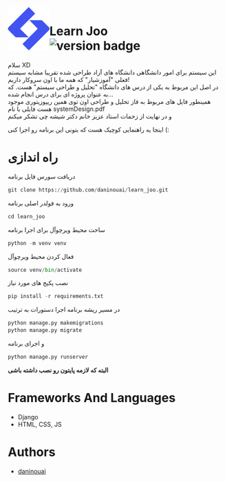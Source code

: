 <img src="https://raw.githubusercontent.com/daninouai/learn_joo/master/static/assets/img/apple-touch-icon.png" alt="logo" align="left" height="100"/>

# Learn Joo <br> ![version badge](https://img.shields.io/badge/latest--release-v1.0-blue)

سلام XD
<br>
این سیستم برای امور دانشگاهی دانشگاه های آزاد طراحی شده تقریبا مشابه سیستم فعلی "آموزشیار" که همه ما با اون سروکار داریم!
<br>
در اصل این مربوط به یکی از درس های دانشگاه "تحلیل و طراحی سیستم" هست. که به عنوان پروژه ای برای درس انجام شده...
<br>
همینطور فایل های مربوط به فاز تحلیل و طراحی اون توی همین ریپوزیتوری موجود هست فایلی با نام systemDesign.pdf 
<br>
و در نهایت از زحمات استاد عزیز خانم دکتر شیشه چی تشکر میکنم 
<br>



اینجا یه راهنمایی کوچیک هست که بتونی این برنامه رو اجرا کنی (:
# راه اندازی
دریافت سورس فایل برنامه

```python
git clone https://github.com/daninouai/learn_joo.git
```
ورود به فولدر اصلی برنامه
```python
cd learn_joo
```
ساخت محیط ویرچوآل برای اجرا برنامه
```python
python -m venv venv 
```
فعال کردن محیط ویرچوآل
```python
source venv/bin/activate
```
نصب پکیج های مورد نیاز
```python
pip install -r requirements.txt
```
در مسیر ریشه برنامه اجرا دستورات به ترتیب
```python
python manage.py makemigrations
python manage.py migrate
```
و اجرای برنامه 
```python
python manage.py runserver
```
**البته که لازمه پایتون رو نصب داشته باشی**

# Frameworks And Languages
* Django
* HTML, CSS, JS

# Authors
* [daninouai](https://github.com/daninouai)

